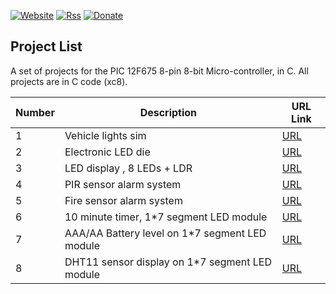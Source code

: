 [![Website](https://img.shields.io/badge/Website-Link-blue.svg)](https://gavinlyonsrepo.github.io/)  [![Rss](https://img.shields.io/badge/Subscribe-RSS-yellow.svg)](https://gavinlyonsrepo.github.io//feed.xml)  [![Donate](https://img.shields.io/badge/Donate-PayPal-green.svg)](https://www.paypal.com/paypalme/whitelight976)

Project List
-----------------------------------------
A set of projects for the PIC 12F675 8-pin 8-bit Micro-controller,
in C.  All projects are in C code (xc8).

| Number | Description  | URL Link |
| --- | --- | --- |
| 1  | Vehicle lights sim  |[URL](projects/emergency_lights_c) |
| 2  | Electronic LED die | [URL](projects/die_c) |
| 3  | LED display , 8 LEDs + LDR   | [URL](projects/LDR_LED) |
| 4  | PIR sensor alarm system | [URL](projects/PIR_alarm) |
| 5  | Fire sensor alarm system | [URL](projects/fire_alarm) |
| 6  | 10 minute timer, 1*7 segment LED module| [URL](projects/egg_timer_c) |
| 7  | AAA/AA Battery level on 1*7 segment LED module  |  [URL](projects/battest) |
| 8  | DHT11 sensor display on 1*7 segment LED module  |  [URL](projects/dht11) |
